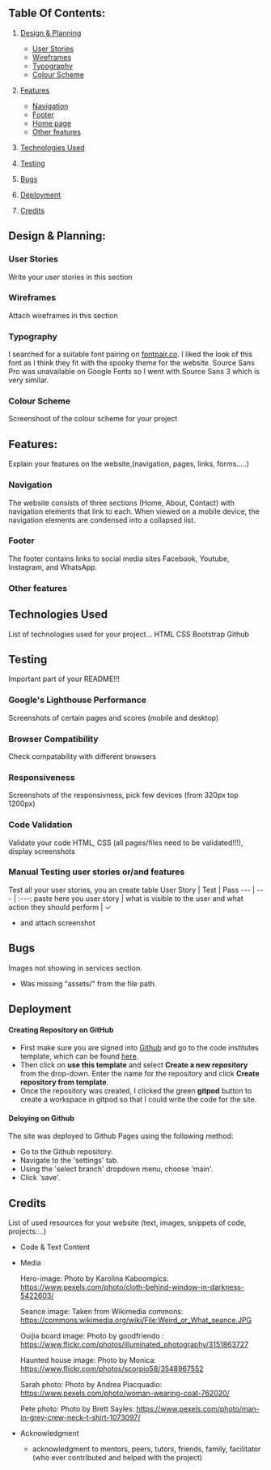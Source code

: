 ## Table Of Contents:
1. [Design & Planning](#design-&-planning)
    * [User Stories](#user-stories)
    * [Wireframes](#wireframes)
    * [Typography](#typography)
    * [Colour Scheme](#colour-scheme)

    
2. [Features](#features)
    * [Navigation](#Navigation)
    * [Footer](#Footer)
    * [Home page](#Home-page)
    * [Other features](#Other-features)

3. [Technologies Used](#technologies-used)
4. [Testing](#testing)
5. [Bugs](#bugs)
6. [Deployment](#deployment)
7. [Credits](#credits)

## Design & Planning:

### User Stories
Write your user stories in this section
### Wireframes
Attach wireframes in this section
### Typography
I searched for a suitable font pairing on [fontpair.co](https://www.fontpair.co/pairings/oswald-source-sans-pro). I liked the look of this font as I think they fit with the spooky theme for the website. Source Sans Pro was unavailable on Google Fonts so I went with Source Sans 3 which is very similar.

### Colour Scheme
Screenshoot of the colour scheme for your project

## Features:
Explain your features on the website,(navigation, pages, links, forms.....)
### Navigation
The website consists of three sections (Home, About, Contact) with navigation elements that link to each.
When viewed on a mobile device, the navigation elements are condensed into a collapsed list.

### Footer
The footer contains links to social media sites Facebook, Youtube, Instagram, and WhatsApp.

### Other features
## Technologies Used
List of technologies used for your project...
HTML
CSS
Bootstrap
Github
## Testing
Important part of your README!!!
### Google's Lighthouse Performance
Screenshots of certain pages and scores (mobile and desktop)
### Browser Compatibility
Check compatability with different browsers
### Responsiveness
Screenshots of the responsivness, pick few devices (from 320px top 1200px)
### Code Validation
Validate your code HTML, CSS (all pages/files need to be validated!!!), display screenshots
### Manual Testing user stories or/and features
Test all your user stories, you an create table 
User Story |  Test | Pass
--- | --- | :---:
paste here you user story | what is visible to the user and what action they should perform | &check;
- and attach screenshot

## Bugs

Images not showing in services section.
- Was missing "assets/" from the file path.


## Deployment

#### Creating Repository on GitHub
- First make sure you are signed into [Github](https://github.com/) and go to the code institutes template, which can be found [here](https://github.com/Code-Institute-Org/gitpod-full-template).
- Then click on **use this template** and select **Create a new repository** from the drop-down. Enter the name for the repository and click **Create repository from template**.
- Once the repository was created, I clicked the green **gitpod** button to create a workspace in gitpod so that I could write the code for the site.
#### Deloying on Github
The site was deployed to Github Pages using the following method:
- Go to the Github repository.
- Navigate to the 'settings' tab.
- Using the 'select branch' dropdown menu, choose 'main'.
- Click 'save'.

## Credits
List of used resources for your website (text, images, snippets of code, projects....)
  - Code & Text Content
  
  - Media
  
    Hero-image: Photo by Karolina Kaboompics: https://www.pexels.com/photo/cloth-behind-window-in-darkness-5422603/

    Seance image: Taken from Wikimedia commons: https://commons.wikimedia.org/wiki/File:Weird_or_What_seance.JPG

    Ouijia board image: Photo by goodfriendo : https://www.flickr.com/photos/illuminated_photography/3151863727

    Haunted house image: Photo by Monica: https://www.flickr.com/photos/scorpio58/3548967552

    Sarah photo: Photo by Andrea Piacquadio: https://www.pexels.com/photo/woman-wearing-coat-762020/

    Pete photo: Photo by Brett Sayles: https://www.pexels.com/photo/man-in-grey-crew-neck-t-shirt-1073097/

  - Acknowledgment
    - acknowledgment to mentors, peers, tutors, friends, family, facilitator (who ever contributed and helped with the project)